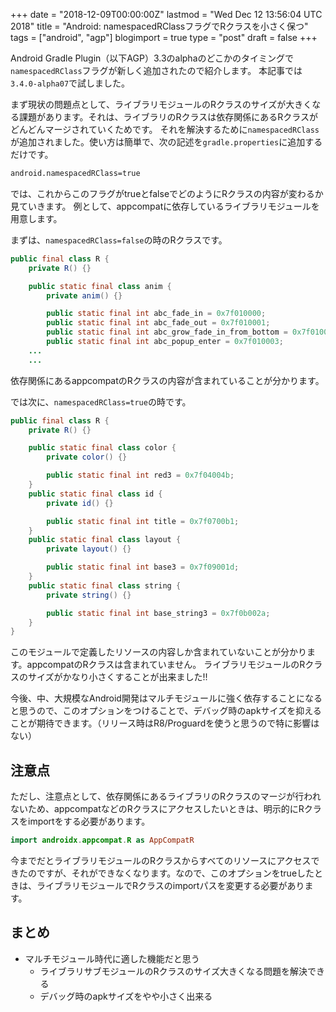 +++
date = "2018-12-09T00:00:00Z"
lastmod = "Wed Dec 12 13:56:04 UTC 2018"
title = "Android: namespacedRClassフラグでRクラスを小さく保つ"
tags = ["android", "agp"]
blogimport = true
type = "post"
draft = false
+++

Android Gradle Plugin（以下AGP）3.3のalphaのどこかのタイミングで`namespacedRClass`フラグが新しく追加されたので紹介します。
本記事では`3.4.0-alpha07`で試しました。

まず現状の問題点として、ライブラリモジュールのRクラスのサイズが大きくなる課題があります。それは、ライブラリのRクラスは依存関係にあるRクラスがどんどんマージされていくためです。
それを解決するために`namespacedRClass`が追加されました。使い方は簡単で、次の記述を`gradle.properties`に追加するだけです。

```txt
android.namespacedRClass=true
```

では、これからこのフラグがtrueとfalseでどのようにRクラスの内容が変わるか見ていきます。
例として、appcompatに依存しているライブラリモジュールを用意します。

まずは、`namespacedRClass=false`の時のRクラスです。

```java
public final class R {
    private R() {}

    public static final class anim {
        private anim() {}

        public static final int abc_fade_in = 0x7f010000;
        public static final int abc_fade_out = 0x7f010001;
        public static final int abc_grow_fade_in_from_bottom = 0x7f010002;
        public static final int abc_popup_enter = 0x7f010003;
    ...
    ...
```

依存関係にあるappcompatのRクラスの内容が含まれていることが分かります。

では次に、`namespacedRClass=true`の時です。

```java
public final class R {
    private R() {}

    public static final class color {
        private color() {}

        public static final int red3 = 0x7f04004b;
    }
    public static final class id {
        private id() {}

        public static final int title = 0x7f0700b1;
    }
    public static final class layout {
        private layout() {}

        public static final int base3 = 0x7f09001d;
    }
    public static final class string {
        private string() {}

        public static final int base_string3 = 0x7f0b002a;
    }
}
```

このモジュールで定義したリソースの内容しか含まれていないことが分かります。appcompatのRクラスは含まれていません。
ライブラリモジュールのRクラスのサイズがかなり小さくすることが出来ました!!

今後、中、大規模なAndroid開発はマルチモジュールに強く依存することになると思うので、このオプションをつけることで、デバッグ時のapkサイズを抑えることが期待できます。（リリース時はR8/Proguardを使うと思うので特に影響はない）

## 注意点

ただし、注意点として、依存関係にあるライブラリのRクラスのマージが行われないため、appcompatなどのRクラスにアクセスしたいときは、明示的にRクラスをimportをする必要があります。

```kotlin
import androidx.appcompat.R as AppCompatR
```

今までだとライブラリモジュールのRクラスからすべてのリソースにアクセスできたのですが、それができなくなります。なので、このオプションをtrueしたときは、ライブラリモジュールでRクラスのimportパスを変更する必要があります。

## まとめ

- マルチモジュール時代に適した機能だと思う
    - ライブラリサブモジュールのRクラスのサイズ大きくなる問題を解決できる
    - デバッグ時のapkサイズをやや小さく出来る
